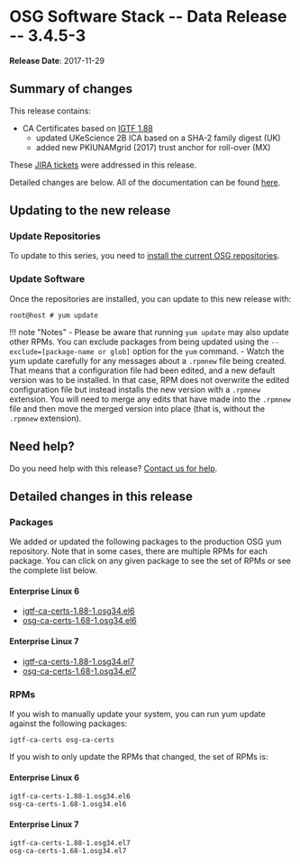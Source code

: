 OSG Software Stack -- Data Release -- 3.4.5-3
=============================================

**Release Date**: 2017-11-29

Summary of changes
------------------

This release contains:

-   CA Certificates based on [IGTF 1.88](http://dist.eugridpma.info/distribution/igtf/current/CHANGES)
    - updated UKeScience 2B ICA based on a SHA-2 family digest (UK)
    - added new PKIUNAMgrid (2017) trust anchor for roll-over (MX)

These [JIRA tickets](https://jira.opensciencegrid.org/issues/?jql=project%20%3D%20SOFTWARE%20AND%20fixVersion%20%3D%203.4.5-3%20ORDER%20BY%20priority%20DESC%2C%20key%20DESC) were addressed in this release.

Detailed changes are below. All of the documentation can be found [here](../../).

Updating to the new release
---------------------------

### Update Repositories

To update to this series, you need to [install the current OSG repositories](../../common/yum#install-osg-repositories).

### Update Software

Once the repositories are installed, you can update to this new release with:

``` console
root@host # yum update
```

!!! note "Notes"
    -   Please be aware that running `yum update` may also update other RPMs. You can exclude packages from being updated using the `--exclude=[package-name or glob]` option for the `yum` command.
    -   Watch the yum update carefully for any messages about a `.rpmnew` file being created. That means that a configuration file had been edited, and a new default version was to be installed. In that case, RPM does not overwrite the edited configuration file but instead installs the new version with a `.rpmnew` extension. You will need to merge any edits that have made into the `.rpmnew` file and then move the merged version into place (that is, without the `.rpmnew` extension).

Need help?
----------

Do you need help with this release? [Contact us for help](../../common/help).

Detailed changes in this release
--------------------------------

### Packages

We added or updated the following packages to the production OSG yum repository. Note that in some cases, there are multiple RPMs for each package. You can click on any given package to see the set of RPMs or see the complete list below.

#### Enterprise Linux 6

-   [igtf-ca-certs-1.88-1.osg34.el6](https://koji.chtc.wisc.edu/koji/search?match=glob&type=build&terms=igtf-ca-certs-1.88-1.osg34.el6)
-   [osg-ca-certs-1.68-1.osg34.el6](https://koji.chtc.wisc.edu/koji/search?match=glob&type=build&terms=osg-ca-certs-1.68-1.osg34.el6)

#### Enterprise Linux 7

-   [igtf-ca-certs-1.88-1.osg34.el7](https://koji.chtc.wisc.edu/koji/search?match=glob&type=build&terms=igtf-ca-certs-1.88-1.osg34.el7)
-   [osg-ca-certs-1.68-1.osg34.el7](https://koji.chtc.wisc.edu/koji/search?match=glob&type=build&terms=osg-ca-certs-1.68-1.osg34.el7)

### RPMs

If you wish to manually update your system, you can run yum update against the following packages:

    igtf-ca-certs osg-ca-certs

If you wish to only update the RPMs that changed, the set of RPMs is:

#### Enterprise Linux 6

``` file
igtf-ca-certs-1.88-1.osg34.el6
osg-ca-certs-1.68-1.osg34.el6
```

#### Enterprise Linux 7

``` file
igtf-ca-certs-1.88-1.osg34.el7
osg-ca-certs-1.68-1.osg34.el7
```
